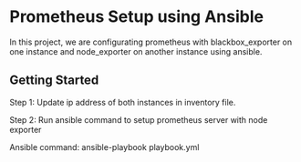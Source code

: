 # Prometheus Setup using Ansible

In this project, we are configurating prometheus with blackbox_exporter on one instance and node_exporter on another instance using ansible.

## Getting Started

Step 1: Update ip address of both instances in inventory file.

Step 2: Run ansible command to setup prometheus server with node exporter

Ansible command: ansible-playbook playbook.yml
